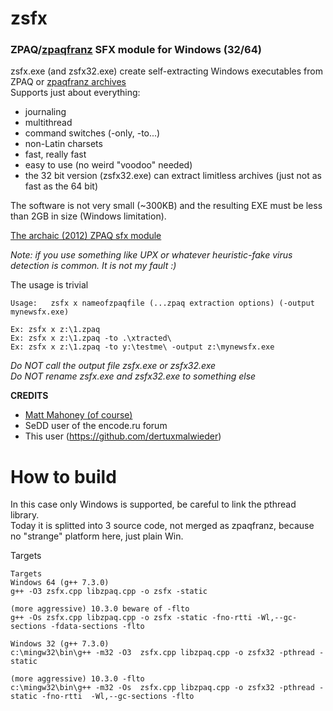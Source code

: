 # zsfx
### ZPAQ/[zpaqfranz](https://github.com/fcorbelli/zpaqfranz)   SFX module for Windows (32/64) 
zsfx.exe (and zsfx32.exe) create self-extracting Windows executables from ZPAQ or [zpaqfranz archives](https://github.com/fcorbelli/zpaqfranz)  
Supports just about everything: 
- journaling
- multithread
- command switches (-only, -to...)
- non-Latin charsets
- fast, really fast
- easy to use (no weird "voodoo" needed)
- the 32 bit version (zsfx32.exe) can extract limitless archives (just not as fast as the 64 bit)

The software is not very small (~300KB) and the resulting EXE must be less than 2GB in size (Windows limitation).  

[The archaic (2012) ZPAQ sfx module](http://mattmahoney.net/dc/zpaqutil.html)  

_Note: if you use something like UPX or whatever heuristic-fake virus detection is common. It is not my fault :)_

The usage is trivial
```
Usage:   zsfx x nameofzpaqfile (...zpaq extraction options) (-output mynewsfx.exe)

Ex: zsfx x z:\1.zpaq
Ex: zsfx x z:\1.zpaq -to .\xtracted\
Ex: zsfx x z:\1.zpaq -to y:\testme\ -output z:\mynewsfx.exe
```
_Do NOT call the output file zsfx.exe or zsfx32.exe_  
_Do NOT rename zsfx.exe and zsfx32.exe to something else_

**CREDITS**  

- [Matt Mahoney (of course)](http://mattmahoney.net/)
- SeDD user of the encode.ru forum
- This user (https://github.com/dertuxmalwieder)

# How to build
In this case only Windows is supported, be careful to link the pthread library.  
Today it is splitted into 3 source code, not merged as zpaqfranz, because no "strange" platform here, just plain Win.  

Targets
```
Targets
Windows 64 (g++ 7.3.0)
g++ -O3 zsfx.cpp libzpaq.cpp -o zsfx -static

(more aggressive) 10.3.0 beware of -flto
g++ -Os zsfx.cpp libzpaq.cpp -o zsfx -static -fno-rtti -Wl,--gc-sections -fdata-sections -flto

Windows 32 (g++ 7.3.0)
c:\mingw32\bin\g++ -m32 -O3  zsfx.cpp libzpaq.cpp -o zsfx32 -pthread -static

(more aggressive) 10.3.0 -flto
c:\mingw32\bin\g++ -m32 -Os  zsfx.cpp libzpaq.cpp -o zsfx32 -pthread -static -fno-rtti  -Wl,--gc-sections -flto

```
